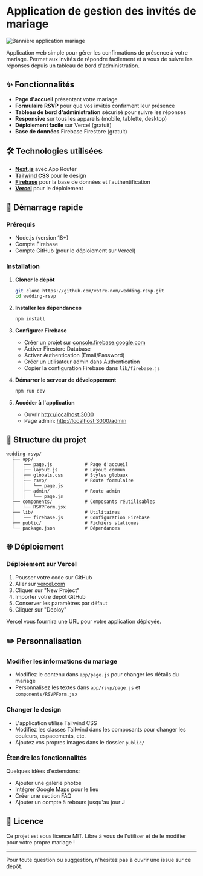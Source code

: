 # Application de gestion des invités de mariage

![Bannière application mariage](https://images.unsplash.com/photo-1511795409834-ef04bbd61622?ixlib=rb-4.0.3&auto=format&fit=crop&w=1200&h=300&q=80)

Application web simple pour gérer les confirmations de présence à votre mariage. Permet aux invités de répondre facilement et à vous de suivre les réponses depuis un tableau de bord d'administration.

## ✨ Fonctionnalités

- **Page d'accueil** présentant votre mariage
- **Formulaire RSVP** pour que vos invités confirment leur présence
- **Tableau de bord d'administration** sécurisé pour suivre les réponses
- **Responsive** sur tous les appareils (mobile, tablette, desktop)
- **Déploiement facile** sur Vercel (gratuit)
- **Base de données** Firebase Firestore (gratuit)

## 🛠️ Technologies utilisées

- **[Next.js](https://nextjs.org/)** avec App Router
- **[Tailwind CSS](https://tailwindcss.com/)** pour le design
- **[Firebase](https://firebase.google.com/)** pour la base de données et l'authentification
- **[Vercel](https://vercel.com/)** pour le déploiement

## 🚀 Démarrage rapide

### Prérequis

- Node.js (version 18+)
- Compte Firebase
- Compte GitHub (pour le déploiement sur Vercel)

### Installation

1. **Cloner le dépôt**
   ```bash
   git clone https://github.com/votre-nom/wedding-rsvp.git
   cd wedding-rsvp
   ```

2. **Installer les dépendances**
   ```bash
   npm install
   ```

3. **Configurer Firebase**
   - Créer un projet sur [console.firebase.google.com](https://console.firebase.google.com/)
   - Activer Firestore Database
   - Activer Authentication (Email/Password)
   - Créer un utilisateur admin dans Authentication
   - Copier la configuration Firebase dans `lib/firebase.js`

4. **Démarrer le serveur de développement**
   ```bash
   npm run dev
   ```

5. **Accéder à l'application**
   - Ouvrir [http://localhost:3000](http://localhost:3000)
   - Page admin: [http://localhost:3000/admin](http://localhost:3000/admin)

## 📁 Structure du projet

```
wedding-rsvp/
  ├── app/                   
  │   ├── page.js            # Page d'accueil
  │   ├── layout.js          # Layout commun
  │   ├── globals.css        # Styles globaux
  │   ├── rsvp/              # Route formulaire
  │   │   └── page.js        
  │   ├── admin/             # Route admin
  │   │   └── page.js        
  ├── components/            # Composants réutilisables
  │   └── RSVPForm.jsx       
  ├── lib/                   # Utilitaires
  │   └── firebase.js        # Configuration Firebase
  ├── public/                # Fichiers statiques
  └── package.json           # Dépendances
```

## 🌐 Déploiement

### Déploiement sur Vercel

1. Pousser votre code sur GitHub
2. Aller sur [vercel.com](https://vercel.com)
3. Cliquer sur "New Project"
4. Importer votre dépôt GitHub
5. Conserver les paramètres par défaut
6. Cliquer sur "Deploy"

Vercel vous fournira une URL pour votre application déployée.

## ✏️ Personnalisation

### Modifier les informations du mariage

- Modifiez le contenu dans `app/page.js` pour changer les détails du mariage
- Personnalisez les textes dans `app/rsvp/page.js` et `components/RSVPForm.jsx`

### Changer le design

- L'application utilise Tailwind CSS
- Modifiez les classes Tailwind dans les composants pour changer les couleurs, espacements, etc.
- Ajoutez vos propres images dans le dossier `public/`

### Étendre les fonctionnalités

Quelques idées d'extensions:
- Ajouter une galerie photos
- Intégrer Google Maps pour le lieu
- Créer une section FAQ
- Ajouter un compte à rebours jusqu'au jour J

## 📝 Licence

Ce projet est sous licence MIT. Libre à vous de l'utiliser et de le modifier pour votre propre mariage !

---

Pour toute question ou suggestion, n'hésitez pas à ouvrir une issue sur ce dépôt.